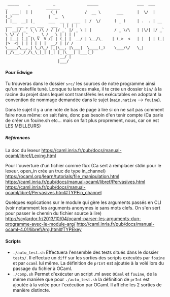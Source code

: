 ```
 _____    _          _              _____                 ___  ___           _                 ______
|  ___|  | |        (_)            /  __ \       ___      |  \/  |          (_)                |  _  \
| |__  __| |_      ___  __ _  ___  | /  \/      ( _ )     | .  . | __ ___  ___ _ __ ___   ___  | | | |
|  __|/ _` \ \ /\ / / |/ _` |/ _ \ | |          / _ \/\   | |\/| |/ _` \ \/ / | '_ ` _ \ / _ \ | | | |
| |__| (_| |\ V  V /| | (_| |  __/ | \__/\_    | (_>  <   | |  | | (_| |>  <| | | | | | |  __/ | |/ /
\____/\__,_| \_/\_/ |_|\__, |\___|  \____(_)    \___/\/   \_|  |_/\__,_/_/\_\_|_| |_| |_|\___| |___(_)
                        __/ |
                       |___/
```

#### Pour Edwige

Tu trouveras dans le dossier `src/` les sources de notre programme ainsi qu'un makefile tuné. Lorsque tu lances make, il te crée un dossier `bin/` à la racine du projet dans lequel sont transférés les exécutables en adoptant la convention de nommage demandée dans le sujet (`main.native` --> `fouine`).

Dans le sujet il y a une note de bas de page à lire si on ne sait pas comment faire nous même: on sait faire, donc pas besoin d'en tenir compte (Ca parle de créer un fouine.sh etc... mais on fait plus proprement, nous, car on est LES MEILLEURS)


##### Références
La doc du lexeur
https://caml.inria.fr/pub/docs/manual-ocaml/libref/Lexing.html

Pour l'ouverture d'un fichier comme flux (Ca sert à remplacer stdin pour le lexeur. open_in crée un truc de type in_channel)
https://ocaml.org/learn/tutorials/file_manipulation.html
https://caml.inria.fr/pub/docs/manual-ocaml/libref/Pervasives.html
https://caml.inria.fr/pub/docs/manual-ocaml/libref/Pervasives.html#TYPEin_channel

Quelques explications sur le module qui gère les arguments passés en CLI (voir notamment les arguments anonymes ie sans mots clefs. On s'en sert pour passer le chemin du fichier source à lire)
http://scylardor.fr/2013/10/04/ocaml-parser-les-arguments-dun-programme-avec-le-module-arg/
http://caml.inria.fr/pub/docs/manual-ocaml-4.01/libref/Arg.html#TYPEkey


#### Scripts

- `./auto_test.sh` Effectuera l'ensemble des tests situés dans le dossier `tests/`. Il effectue un `diff` sur les sorties des scripts exécutés par `fouine` et par `ocaml` lui même. La définition de `prInt` est ajoutée à la volé lors du passage du fichier à OCaml.
- `./comp.sh` Permet d'exécuter un script .ml avec `OCaml` et `fouine`, de la même manière que pour `./auto_test.sh` la définition de `prInt` est ajoutée à la volée pour l'exécution par OCaml. Il affiche les 2 sorties de manière distincte.   
